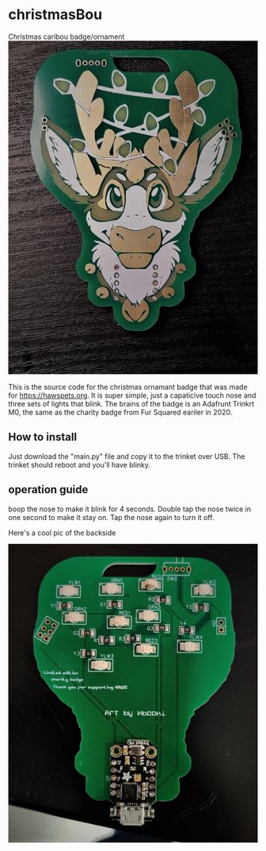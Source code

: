 # christmasBou
Christmas caribou badge/ornament
![](front.jpg?raw=true)

This is the source code for the christmas ornamant badge that was made for https://hawspets.org.  It is super simple, just a capaticive touch nose and three sets of lights that blink.  The brains of the badge is an Adafrunt Trinkrt M0, the same as the charity badge from Fur Squared eariler in 2020.  


## How to install

Just download the "main.py" file and copy it to the trinket over USB.  The trinket should reboot and you'll have blinky.  

## operation guide

boop the nose to make it blink for 4 seconds.  Double tap the nose twice in one second to make it stay on.  Tap the nose again to turn it off. 

Here's a cool pic of the backside

![](back.jpg?raw=true)
